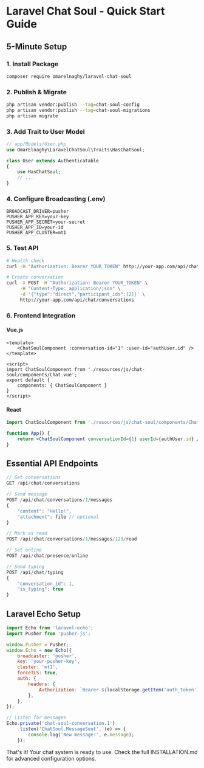 # Laravel Chat Soul - Quick Start Guide

## 5-Minute Setup

### 1. Install Package
```bash
composer require omarelnaghy/laravel-chat-soul
```

### 2. Publish & Migrate
```bash
php artisan vendor:publish --tag=chat-soul-config
php artisan vendor:publish --tag=chat-soul-migrations
php artisan migrate
```

### 3. Add Trait to User Model
```php
// app/Models/User.php
use OmarElnaghy\LaravelChatSoul\Traits\HasChatSoul;

class User extends Authenticatable
{
    use HasChatSoul;
    // ...
}
```

### 4. Configure Broadcasting (.env)
```env
BROADCAST_DRIVER=pusher
PUSHER_APP_KEY=your-key
PUSHER_APP_SECRET=your-secret
PUSHER_APP_ID=your-id
PUSHER_APP_CLUSTER=mt1
```

### 5. Test API
```bash
# Health check
curl -H "Authorization: Bearer YOUR_TOKEN" http://your-app.com/api/chat/health

# Create conversation
curl -X POST -H "Authorization: Bearer YOUR_TOKEN" \
     -H "Content-Type: application/json" \
     -d '{"type":"direct","participant_ids":[2]}' \
     http://your-app.com/api/chat/conversations
```

### 6. Frontend Integration

#### Vue.js
```vue
<template>
    <ChatSoulComponent :conversation-id="1" :user-id="authUser.id" />
</template>

<script>
import ChatSoulComponent from './resources/js/chat-soul/components/Chat.vue';
export default {
    components: { ChatSoulComponent }
}
</script>
```

#### React
```jsx
import ChatSoulComponent from './resources/js/chat-soul/components/Chat.jsx';

function App() {
    return <ChatSoulComponent conversationId={1} userId={authUser.id} />;
}
```

## Essential API Endpoints

```javascript
// Get conversations
GET /api/chat/conversations

// Send message
POST /api/chat/conversations/1/messages
{
    "content": "Hello!",
    "attachment": file // optional
}

// Mark as read
POST /api/chat/conversations/1/messages/123/read

// Set online
POST /api/chat/presence/online

// Send typing
POST /api/chat/typing
{
    "conversation_id": 1,
    "is_typing": true
}
```

## Laravel Echo Setup

```javascript
import Echo from 'laravel-echo';
import Pusher from 'pusher-js';

window.Pusher = Pusher;
window.Echo = new Echo({
    broadcaster: 'pusher',
    key: 'your-pusher-key',
    cluster: 'mt1',
    forceTLS: true,
    auth: {
        headers: {
            Authorization: `Bearer ${localStorage.getItem('auth_token')}`,
        },
    },
});

// Listen for messages
Echo.private('chat-soul-conversation.1')
    .listen('ChatSoul.MessageSent', (e) => {
        console.log('New message:', e.message);
    });
```

That's it! Your chat system is ready to use. Check the full INSTALLATION.md for advanced configuration options.